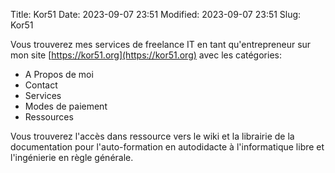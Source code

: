 Title: Kor51
Date: 2023-09-07 23:51
Modified: 2023-09-07 23:51
Slug: Kor51

Vous trouverez mes services de freelance IT en tant qu'entrepreneur sur mon site [https://kor51.org](https://kor51.org) avec les catégories:

* A Propos de moi
* Contact
* Services
* Modes de paiement
* Ressources


Vous trouverez l'accès dans ressource vers le wiki et la librairie de la documentation pour l'auto-formation en autodidacte à l'informatique libre et l'ingénierie en règle générale.
